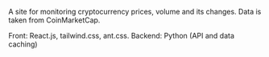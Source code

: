 A site for monitoring cryptocurrency prices, volume and its changes. Data is taken from CoinMarketCap. 

Front: React.js, tailwind.css, ant.css.
Backend: Python (API and data caching) 
